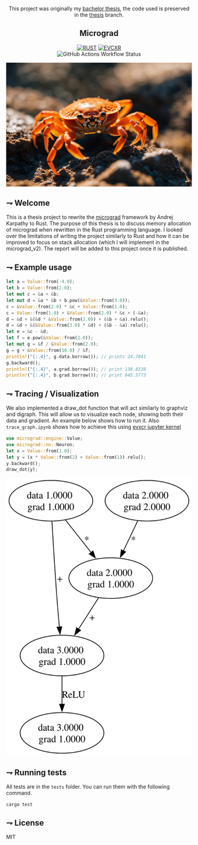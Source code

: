 <div align="center">
  
This project was originally my [bachelor thesis](https://kth.diva-portal.org/smash/record.jsf?pid=diva2%3A1985858&dswid=8459), the code used is preserved in the [thesis](https://github.com/21st-centuryman/micrograd-rs/tree/thesis) branch.

</div>
<div align="center">

## Micrograd

[![RUST](https://img.shields.io/badge/rust-f74c00.svg?style=for-the-badge&logoColor=white&logo=rust)]()
[![EVCXR](https://img.shields.io/badge/Evcxr_notebook-F37626.svg?style=for-the-badge&logoColor=white&logo=jupyter)]()
<br>
![GitHub Actions Workflow Status](https://img.shields.io/github/actions/workflow/status/jay-lex/micrograd/main.yml?branch=main&style=for-the-badge&logo=github&logoColor=white&label=Test&labelColor=black)

![awww](assets/crab.png)
</div>

## ⇁  Welcome

This is a thesis project to rewrite the [micrograd](https://github.com/karpathy/micrograd) framework by Andrej Karpathy to Rust. The purpose of this thesis is to discuss memory allocation of micrograd when rewritten in the Rust programming language. I looked over the limitations of writing the project similarly to Rust and how it can be improved to focus on stack allocation (which I will implement in the micrograd_v2). The report will be added to this project once it is published.

## ⇁  Example usage

```rs
let a = Value::from(-4.0);
let b = Value::from(2.0);
let mut c = &a + &b;
let mut d = &a * &b + b.pow(&Value::from(3.0));
c = &Value::from(2.0) * &c + Value::from(1.0);
c = Value::from(1.0) + &Value::from(2.0) * &c + (-&a);
d = &d + &(&d * &Value::from(2.0)) + (&b + &a).relu();
d = &d + &(&Value::from(3.0) * &d) + (&b - &a).relu();
let e = &c - &d;
let f = e.pow(&Value::from(2.0));
let mut g = &f / &Value::from(2.0);
g = g + &Value::from(10.0) / &f;
println!("{:.4}", g.data.borrow()); // prints 24.7041
g.backward();
println!("{:.4}", a.grad.borrow()); // print 138.8338
println!("{:.4}", b.grad.borrow()); // print 645.5773
```

## ⇁  Tracing / Visualization

We also implemented a draw_dot function that will act similarly to graphviz and digraph. This will allow us to visualize each node, showing both their data and gradient. An example below shows how to run it. Also `trace_graph.ipynb` shows how to achieve this using [evxcr jupyter kernel](https://github.com/evcxr/evcxr/blob/main/evcxr_jupyter/README.md)

```rust
use micrograd::engine::Value;
use micrograd::nn::Neuron;
let x = Value::from(1.0);
let y = (x * Value::from(2) + Value::from(1)).relu();
y.backward();
draw_dot(y);
```

![2d neuron](assets/graph.svg)

## ⇁  Running tests

All tests are in the `tests` folder. You can run them with the following command.

```console
cargo test
```

## ⇁  License

MIT
</div>
